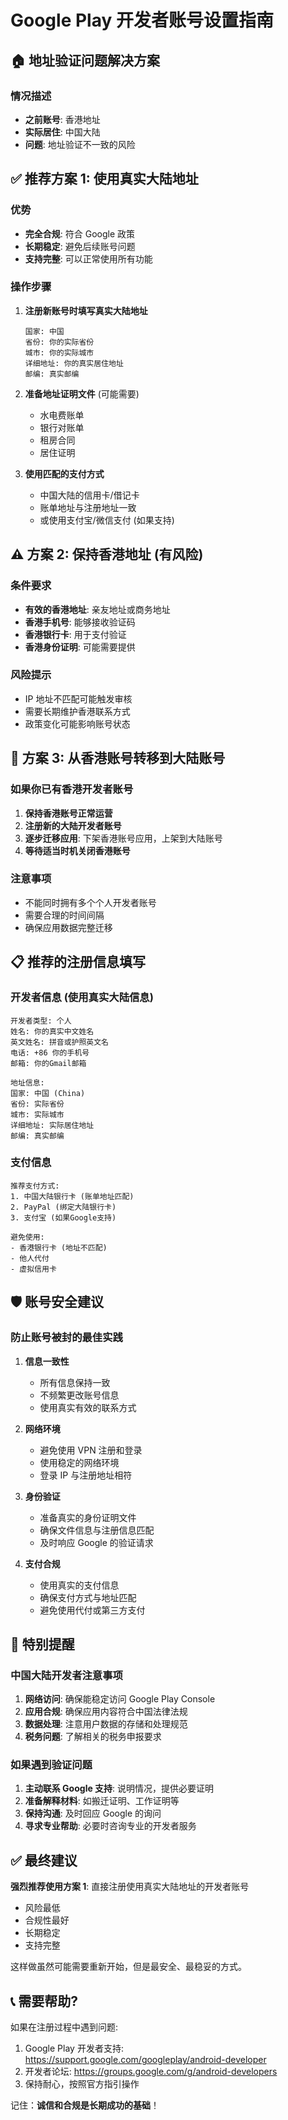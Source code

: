 # Google Play 开发者账号设置指南

## 🏠 地址验证问题解决方案

### 情况描述

- **之前账号**: 香港地址
- **实际居住**: 中国大陆
- **问题**: 地址验证不一致的风险

## ✅ 推荐方案 1: 使用真实大陆地址

### 优势

- **完全合规**: 符合 Google 政策
- **长期稳定**: 避免后续账号问题
- **支持完整**: 可以正常使用所有功能

### 操作步骤

1. **注册新账号时填写真实大陆地址**

   ```
   国家: 中国
   省份: 你的实际省份
   城市: 你的实际城市
   详细地址: 你的真实居住地址
   邮编: 真实邮编
   ```

2. **准备地址证明文件** (可能需要)

   - 水电费账单
   - 银行对账单
   - 租房合同
   - 居住证明

3. **使用匹配的支付方式**
   - 中国大陆的信用卡/借记卡
   - 账单地址与注册地址一致
   - 或使用支付宝/微信支付 (如果支持)

## ⚠️ 方案 2: 保持香港地址 (有风险)

### 条件要求

- **有效的香港地址**: 亲友地址或商务地址
- **香港手机号**: 能够接收验证码
- **香港银行卡**: 用于支付验证
- **香港身份证明**: 可能需要提供

### 风险提示

- IP 地址不匹配可能触发审核
- 需要长期维护香港联系方式
- 政策变化可能影响账号状态

## 🔄 方案 3: 从香港账号转移到大陆账号

### 如果你已有香港开发者账号

1. **保持香港账号正常运营**
2. **注册新的大陆开发者账号**
3. **逐步迁移应用**: 下架香港账号应用，上架到大陆账号
4. **等待适当时机关闭香港账号**

### 注意事项

- 不能同时拥有多个个人开发者账号
- 需要合理的时间间隔
- 确保应用数据完整迁移

## 📋 推荐的注册信息填写

### 开发者信息 (使用真实大陆信息)

```
开发者类型: 个人
姓名: 你的真实中文姓名
英文姓名: 拼音或护照英文名
电话: +86 你的手机号
邮箱: 你的Gmail邮箱

地址信息:
国家: 中国 (China)
省份: 实际省份
城市: 实际城市
详细地址: 实际居住地址
邮编: 真实邮编
```

### 支付信息

```
推荐支付方式:
1. 中国大陆银行卡 (账单地址匹配)
2. PayPal (绑定大陆银行卡)
3. 支付宝 (如果Google支持)

避免使用:
- 香港银行卡 (地址不匹配)
- 他人代付
- 虚拟信用卡
```

## 🛡️ 账号安全建议

### 防止账号被封的最佳实践

1. **信息一致性**

   - 所有信息保持一致
   - 不频繁更改账号信息
   - 使用真实有效的联系方式

2. **网络环境**

   - 避免使用 VPN 注册和登录
   - 使用稳定的网络环境
   - 登录 IP 与注册地址相符

3. **身份验证**

   - 准备真实的身份证明文件
   - 确保文件信息与注册信息匹配
   - 及时响应 Google 的验证请求

4. **支付合规**
   - 使用真实的支付信息
   - 确保支付方式与地址匹配
   - 避免使用代付或第三方支付

## 🚨 特别提醒

### 中国大陆开发者注意事项

1. **网络访问**: 确保能稳定访问 Google Play Console
2. **应用合规**: 确保应用内容符合中国法律法规
3. **数据处理**: 注意用户数据的存储和处理规范
4. **税务问题**: 了解相关的税务申报要求

### 如果遇到验证问题

1. **主动联系 Google 支持**: 说明情况，提供必要证明
2. **准备解释材料**: 如搬迁证明、工作证明等
3. **保持沟通**: 及时回应 Google 的询问
4. **寻求专业帮助**: 必要时咨询专业的开发者服务

## ✅ 最终建议

**强烈推荐使用方案 1**: 直接注册使用真实大陆地址的开发者账号

- 风险最低
- 合规性最好
- 长期稳定
- 支持完整

这样做虽然可能需要重新开始，但是最安全、最稳妥的方式。

## 📞 需要帮助?

如果在注册过程中遇到问题:

1. Google Play 开发者支持: https://support.google.com/googleplay/android-developer
2. 开发者论坛: https://groups.google.com/g/android-developers
3. 保持耐心，按照官方指引操作

记住：**诚信和合规是长期成功的基础**！
